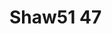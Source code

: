 <a name="material" />

# Shaw51 47
<script type="application/ld+json">
  {
    "@context": "https://schema.org/",
    "@type": "ChemicalSubstance",
    "http://purl.org/dc/terms/conformsTo":
      {
        "@type": "CreativeWork",
        "@id": "https://bioschemas.org/profiles/ChemicalSubstance/0.4-RELEASE/"
      },
    "@id": "https://egonw.github.io/nanowiki/nanowiki77.html#material",
    "name": "Shaw51 47",
    "sameAs": "http://127.0.0.1/mediawiki/index.php/Special:URIResolver/Shaw51_47"
  }
</script>

